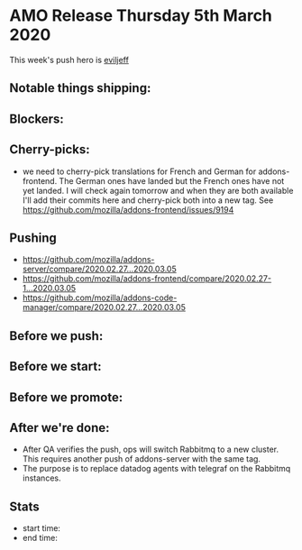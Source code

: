 # AMO Release Thursday 5th March 2020

This week's push hero is [eviljeff](https://github.com/eviljeff)

## Notable things shipping:

## Blockers:

## Cherry-picks:
- we need to cherry-pick translations for French and German for addons-frontend. The German ones have landed but the French ones have not yet landed. I will check again tomorrow and when they are both available I'll add their commits here and cherry-pick both into a new tag. See https://github.com/mozilla/addons-frontend/issues/9194

## Pushing

- https://github.com/mozilla/addons-server/compare/2020.02.27...2020.03.05
- https://github.com/mozilla/addons-frontend/compare/2020.02.27-1...2020.03.05
- https://github.com/mozilla/addons-code-manager/compare/2020.02.27...2020.03.05

## Before we push:

## Before we start:

## Before we promote:

## After we're done:

* After QA verifies the push, ops will switch Rabbitmq to a new cluster. This requires another push of addons-server with the same tag.
* The purpose is to replace datadog agents with telegraf on the Rabbitmq instances.

## Stats

- start time:
- end time:

